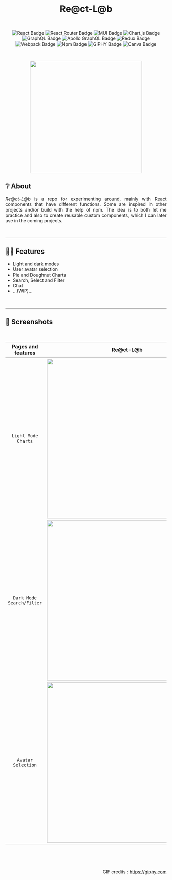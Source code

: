 <h1 align="center">Re@ct-L@b</h1><br/>

<div align="center">
  
![React Badge](https://img.shields.io/badge/React-61DAFB?style=for-the-badge&logo=react&logoColor=white)
![React Router Badge](https://img.shields.io/badge/React_Router-CA4245?style=for-the-badge&logo=react-router&logoColor=white)
![MUI Badge](https://img.shields.io/badge/MUI-007FFF?style=for-the-badge&logo=mui&logoColor=white)
![Chart.js Badge](https://img.shields.io/badge/Chart.js-FF6384?style=for-the-badge&logo=Chart.js&logoColor=white)
![GraphQL Badge](https://img.shields.io/badge/graphql-E10098?style=for-the-badge&logo=graphql&logoColor=white)
![Apollo GraphQL Badge](https://img.shields.io/badge/apollographql-311C87?style=for-the-badge&logo=apollo-graphql&logoColor=white)
![Redux Badge](https://img.shields.io/badge/redux-764ABC?style=for-the-badge&logo=redux&logoColor=white)
![Webpack Badge](https://img.shields.io/badge/webpack-8DD6F9?style=for-the-badge&logo=webpack&logoColor=white)
![Npm Badge](https://img.shields.io/badge/npm-CB3837?style=for-the-badge&logo=npm&logoColor=white)
![GIPHY Badge](https://img.shields.io/badge/giphy-FF6666?style=for-the-badge&logo=giphy&logoColor=white)
![Canva Badge](https://img.shields.io/badge/Canva-00C4CC?style=for-the-badge&logo=canva&logoColor=white)
  
</div>

<br/><p align="center"> <img align="center" src="https://media.giphy.com/media/6SPT4vjEWBPjECMXwr/giphy.gif" width="350" height="auto"/></p>

## ❔ About

<p align="justify"><i>Re@ct-L@b</i> is a repo for experimenting around, mainly with React components that have different functions. Some are inspired in other projects and/or build with the help of npm. The idea is to both let me practice and also to create reusable custom components, which I can later use in the coming projects.</p><br/>

---

## 🧪🧠 Features

- Light and dark modes
- User avatar selection
- Pie and Doughnut Charts
- Search, Select and Filter
- Chat
- ...(WIP)...
<br/>

---

## 📸 Screenshots

<br/><div align="center">
  
|Pages and features|Re@ct-L@b|
| :----------------: | :---------------------------------------------------: |
|`Light Mode Charts`|<img src="https://user-images.githubusercontent.com/94974740/171412711-c2d5b16c-0cb3-477e-95e8-af60e752d94f.png"  width="500" height="auto" />|
|`Dark Mode Search/Filter` |<img src="https://user-images.githubusercontent.com/94974740/171412708-4cdf0bdf-3f92-4152-b134-63d3e3cbf126.png"  width="500" height="auto">|
|`Avatar Selection` |<img src="https://user-images.githubusercontent.com/94974740/171030838-b5646865-01e7-441f-870f-393895167db4.png"  width="500" height="auto">|
  
</div><br/>

<br/><p align="right">GIF credits : https://giphy.com</p>